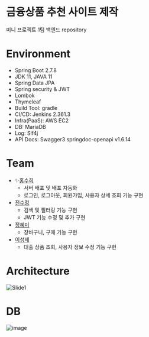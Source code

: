 # 금융상품 추천 사이트 제작
미니 프로젝트 1팀 백엔드 repository

# Environment
- Spring Boot 2.7.8
- JDK 11, JAVA 11
- Spring Data JPA
- Spring security & JWT
- Lombok
- Thymeleaf
- Build Tool: gradle
- CI/CD: Jenkins 2.361.3
- Infra(PaaS): AWS EC2
- DB: MariaDB 
- Log: Slf4j
- API Docs: Swagger3
  springdoc-openapi v1.6.14
  
# Team
- ✨[홍수희](https://github.com/HongGuma)
  - 서버 배포 및 배포 자동화
  - 로그인, 로그아웃, 회원가입, 사용자 상세 조회 기능 구현
- [전수정](https://github.com/mystagogy)
  - 검색 및 필터링 기능 구현
  - JWT 기능 수정 및 추가 구현
- [정혜미](https://github.com/hamings)
  - 장바구니, 구매 기능 구현
- [이성제](https://github.com/devsj3586)
  - 대출 상품 조회, 사용자 정보 수정 기능 구현
  
# Architecture
![Slide1](https://user-images.githubusercontent.com/51091854/221533276-a8fc823c-dd7b-463f-8e8a-948845904489.jpg)

# DB
![image](https://user-images.githubusercontent.com/51091854/221533409-7002c90d-cb94-43fc-a7e4-0d105117037b.png)
